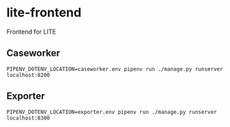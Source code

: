 # lite-frontend
Frontend for LITE


## Caseworker

```
PIPENV_DOTENV_LOCATION=caseworker.env pipenv run ./manage.py runserver localhost:8200
```

## Exporter

```
PIPENV_DOTENV_LOCATION=exporter.env pipenv run ./manage.py runserver localhost:8300
```
